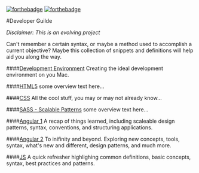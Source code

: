 [![forthebadge](http://forthebadge.com/images/badges/built-by-developers.svg)](http://forthebadge.com) [![forthebadge](http://forthebadge.com/images/badges/just-plain-nasty.svg)](http://forthebadge.com)


#Developer Guilde

_Disclaimer: This is an evolving project_

Can't remember a certain syntax, or maybe a method used to accomplish a current objective? Maybe this collection of snippets and definitions will help aid you along the way.

####[Development Environment](https://github.com/nauerster/developer-guides/blob/master/code/Environment.md)
Creating the ideal development environment on you Mac.

####[HTML5](https://github.com/nauerster/developer-guides/blob/master/code/HTML.md)
some overview text here...

####[CSS](https://github.com/nauerster/developer-guides/blob/master/code/CSS.md)
All the cool stuff, you may or may not already know...

####[SASS - Scalable Patterns](https://github.com/nauerster/developer-guides/blob/master/code/SSP.md)
some overview text here...

####[Angular 1](https://github.com/nauerster/developer-guides/blob/master/code/AngularJS.md)
A recap of things learned, including scaleable design patterns, syntax, conventions, and structuring applications.

####[Angular 2](https://github.com/nauerster/developer-guides/blob/master/code/Angular2.md)
To inifinity and beyond. Exploring new concepts, tools, syntax, what's new and different, design patterns, and much more.

####[JS](https://github.com/nauerster/developer-guides/blob/master/code/JS.md)
A quick refresher highlighing common definitions, basic concepts, syntax, best practices and patterns.


